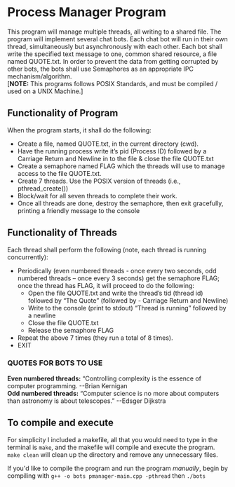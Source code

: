 # Process Manager Program

This program will manage multiple threads, all writing to a shared file. The program will implement several chat bots. Each chat bot will run in their own thread, simultaneously but asynchronously with each other. Each bot shall write the specified text message to one, common shared resource, a file named QUOTE.txt. In order to prevent the data from getting corrupted by other bots, the bots shall use Semaphores as an appropriate IPC mechanism/algorithm. <br />[**NOTE:** This programs follows POSIX Standards, and must be compiled / used on a UNIX Machine.]

## Functionality of Program

When the program starts, it shall do the following:
- Create a file, named QUOTE.txt, in the current directory (cwd).
- Have the running process write it’s pid (Process ID) followed by a Carriage Return and Newline in to the file & close the file QUOTE.txt
- Create a semaphore named FLAG which the threads will use to manage access to the file QUOTE.txt.
- Create 7 threads. Use the POSIX version of threads (i.e., pthread_create())
- Block/wait for all seven threads to complete their work.
- Once all threads are done, destroy the semaphore, then exit gracefully, printing a friendly message to the console

## Functionality of Threads

Each thread shall perform the following (note, each thread is running concurrently):
- Periodically (even numbered threads - once every two seconds, odd numbered threads – once every 3 seconds) get the semaphore FLAG; once the thread has FLAG, it will proceed to do the following:
  - Open the file QUOTE.txt and write the thread’s tid (thread id) followed by “The Quote” (followed by   - Carriage Return and Newline)
  - Write to the console (print to stdout) “Thread <thread id> is running” followed by a newline
  - Close the file QUOTE.txt
  - Release the semaphore FLAG
- Repeat the above 7 times (they run a total of 8 times).
- EXIT

### QUOTES FOR BOTS TO USE

**Even numbered threads:** “Controlling complexity is the essence of computer programming.
--Brian Kernigan <br />
**Odd numbered threads:** “Computer science is no more about computers than astronomy is about
telescopes.”
--Edsger Dijkstra

## To compile and execute

For simplicity I included a makefile, all that you would need to type in the terminal is ```make```, and the makefile will compile and execute the program. ```make clean``` will clean up the directory and remove any unnecessary files.

If you'd like to compile the program and run the program *manually*, begin by compiling with ```g++ -o bots pmanager-main.cpp -pthread``` then ```./bots```

